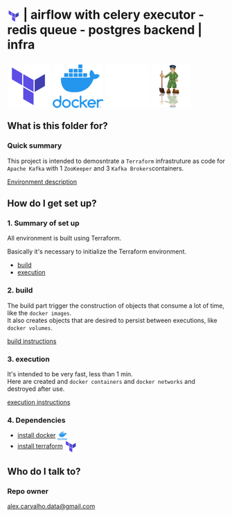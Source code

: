 # <img src="../../img/terraform.png" alt="HashiCorp Terraform" width="30" style="vertical-align: middle;"> | airflow with celery executor - redis queue - postgres backend | infra #


## <img src="../../img/terraform.png" alt="Terraform" height="100" style="vertical-align: middle;"> <img src="../../img/docker.png" alt="Docker" height="100" style="vertical-align: middle;"> <img src="../../img/kafka-white-logo.png" alt="apache kafka" height="100" style="vertical-align: middle;"> <img src="../../img/zookeeper.png" alt="apache kafka" height="100" style="vertical-align: middle;">


## What is this folder for? ##

### Quick summary

This project is intended to demosntrate a `Terraform` infrastruture as code for `Apache Kafka` with 1 `ZooKeeper` and 3 `Kafka Brokers`containers. 

[Environment description](infra/ENVIRONMENT.md)


## How do I get set up? ##

### 1. Summary of set up

All environment is built using Terraform.  

Basically it's necessary to initialize the Terraform environment.  

- [build](infra/terraform/build/BUILD.md)
- [execution](infra/terraform/exec/EXEC.md)

### 2. build

The build part trigger the construction of objects that consume a lot of time, like the `docker images`.  
It also creates objects that are desired to persist between executions, like `docker volumes`.

[build instructions](infra/terraform/build/BUILD.md)

### 3. execution

It's intended to be very fast, less than 1 min.   
Here are created and `docker containers` and `docker networks` and destroyed after use.  

[execution instructions](infra/terraform/exec/EXEC.md)

### 4. Dependencies

- [install docker](https://docs.docker.com/get-docker/) <img src="img/docker.png" alt="docker" height="20" style="vertical-align: middle;">
- [install terraform](https://learn.hashicorp.com/tutorials/terraform/install-cli) <img src="img/terraform.png" alt="Terraform" height="30" style="vertical-align: middle;">


## Who do I talk to? ##

### Repo owner 

alex.carvalho.data@gmail.com